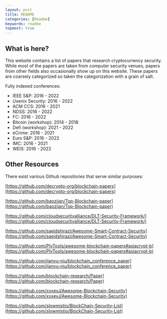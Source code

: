 ```yaml
---
layout: post
title: README
categories: [Readme] 
keywords: readme
topmost: true
---
```

## What is here?
This website contains a list of papers that research cryptocurrency security. While most of the papers are taken from computer security venues, papers from other fields also occasionally show up on this website. These papers are coarsely categorized so taken the categorization with a grain of salt.

Fully indexed conferences:
* IEEE S&P: 2016 - 2022
* Usenix Security: 2016 - 2022
* ACM CCS: 2016 - 2021
* NDSS: 2016 - 2022
* FC: 2016 - 2022
* Bitcoin (workshop): 2014 - 2018 
* Defi (workshop): 2021 - 2022
* eCrime: 2016 - 2021
* Euro S&P: 2016 - 2022
* IMC: 2016 - 2021
* WEIS: 2016 - 2022

## Other Resources
There exist various Github repositories that serve similar purposes:

[https://github.com/decrypto-org/blockchain-papers](https://github.com/decrypto-org/blockchain-papers)

[https://github.com/baozjian/Top-Blockchain-paper](https://github.com/baozjian/Top-Blockchain-paper)

[https://github.com/cloudsecurityalliance/DLT-Security-Framework/](https://github.com/cloudsecurityalliance/DLT-Security-Framework/)

[https://github.com/saeidshirazi/Awesome-Smart-Contract-Security](https://github.com/saeidshirazi/Awesome-Smart-Contract-Security)

[https://github.com/PlyTools/awesome-blockchain-papers#asiacrypt-b](https://github.com/PlyTools/awesome-blockchain-papers#asiacrypt-b)

[https://github.com/jianyu-niu/blockchain_conference_paper](https://github.com/jianyu-niu/blockchain_conference_paper)

[https://github.com/blockchain-research/Paper](https://github.com/blockchain-research/Paper)

[https://github.com/xxxeyJ/Awesome-Blockchain-Security](https://github.com/xxxeyJ/Awesome-Blockchain-Security)

[https://github.com/slowmistio/BlockChain-Security-List](https://github.com/slowmistio/BlockChain-Security-List)